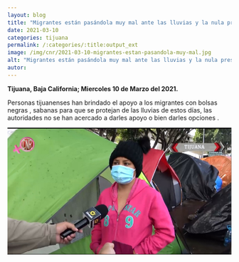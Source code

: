 ```yaml
---
layout: blog
title: "Migrantes están pasándola muy mal ante las lluvias y la nula presencia de autoridades en el chaparra"
date: 2021-03-10
categories: tijuana
permalink: /:categories/:title:output_ext
image: /img/cnr/2021-03-10-migrantes-estan-pasandola-muy-mal.jpg
alt: "Migrantes están pasándola muy mal ante las lluvias y la nula presencia de autoridades en el chaparra"
autor:
---
```


**Tijuana, Baja California; Miercoles 10 de Marzo del 2021.** 

Personas tijuanenses han brindado el apoyo a los migrantes con bolsas negras , sabanas para que se protejan de las lluvias de estos días, las autoridades no se han acercado a darles apoyo o bien darles opciones .

<div id="carouselExampleSlidesOnly" class="carousel slide" data-ride="carousel">
  <div class="carousel-inner">
    <div class="carousel-item active">
       <img class="d-block w-100" src="/img/cnr/2021-03-10-migrantes-estan-pasandola-muy-mal.jpg" loading="lazy"  alt="Migrantes están pasándola muy mal ante las lluvias y la nula presencia de autoridades en el chaparra">
    </div>
  </div>
</div>